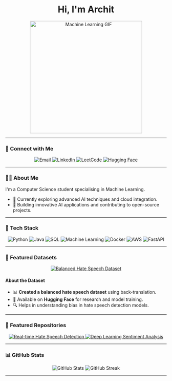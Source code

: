 <h1 align="center">Hi, I'm Archit </h1>

<p align="center">
  <img src="https://media2.giphy.com/media/v1.Y2lkPTc5MGI3NjExbHoyZHY3OTRidjkwMWU2NW95dzFsYmVlMWwwbHE5amQxbXV0NHoxNCZlcD12MV9pbnRlcm5hbF9naWZfYnlfaWQmY3Q9Zw/RbDKaczqWovIugyJmW/giphy.gif" width="350" alt="Machine Learning GIF">
</p>

---

### 📧 Connect with Me

<p align="center">
  <a href="mailto:architrawat25@gmail.com">
    <img src="https://img.shields.io/badge/Email-EA4335?style=for-the-badge&logo=gmail&logoColor=white" alt="Email" title="Email"/>
  </a>
  <a href="https://linkedin.com/in/architrawat25">
    <img src="https://img.shields.io/badge/LinkedIn-0A66C2?style=for-the-badge&logo=linkedin&logoColor=white" alt="LinkedIn" title="LinkedIn"/>
  </a>
  <a href="https://leetcode.com/u/architrawat25/">
    <img src="https://img.shields.io/badge/LeetCode-FFA116?style=for-the-badge&logo=leetcode&logoColor=black" alt="LeetCode" title="LeetCode"/>
  </a>
  <a href="https://huggingface.co/architrawat25">
    <img src="https://img.shields.io/badge/Hugging%20Face-FFCC00?style=for-the-badge&logo=hugging-face&logoColor=black" alt="Hugging Face" title="Hugging Face"/>
  </a>
</p>

---

### 👨‍💻 About Me

I'm a Computer Science student specialising in Machine Learning.

- 🌱 Currently exploring advanced AI techniques and cloud integration.
- 🚀 Building innovative AI applications and contributing to open-source projects.

---

### 💪 Tech Stack

<p align="center">
  <img src="https://img.shields.io/badge/Python-3776AB?style=for-the-badge&logo=python&logoColor=white" alt="Python" title="Python"/>
  <img src="https://img.shields.io/badge/Java-F89820?style=for-the-badge&logo=java&logoColor=white" alt="Java" title="Java"/>
  <img src="https://img.shields.io/badge/SQL-336791?style=for-the-badge&logo=postgresql&logoColor=white" alt="SQL" title="SQL"/>
  <img src="https://img.shields.io/badge/Machine%20Learning-FF6F00?style=for-the-badge&logo=tensorflow&logoColor=white" alt="Machine Learning" title="Machine Learning"/>
  <img src="https://img.shields.io/badge/Docker-2496ED?style=for-the-badge&logo=docker&logoColor=white" alt="Docker" title="Docker"/>
  <img src="https://img.shields.io/badge/AWS-FF9900?style=for-the-badge&logo=amazon-aws&logoColor=white" alt="AWS" title="AWS"/>
  <img src="https://img.shields.io/badge/FastAPI-009688?style=for-the-badge&logo=fastapi&logoColor=white" alt="FastAPI" title="FastAPI"/>
</p>

---

### 💽 Featured Datasets

<p align="center">
  <a href="https://huggingface.co/datasets/architrawat25/Balanced_hate_speech18">
    <img src="https://img.shields.io/badge/Hate%20Speech%20Dataset-FFCC00?style=for-the-badge&logo=hugging-face&logoColor=black" alt="Balanced Hate Speech Dataset">
  </a>
</p>

#### About the Dataset
- 📊 **Created a balanced hate speech dataset** using back-translation.
- 🚀 Available on **Hugging Face** for research and model training.
- 🔍 Helps in understanding bias in hate speech detection models.

---

### 🌟 Featured Repositories

<p align="center">
  <a href="https://github.com/Architrawat25/real-time-hate-speech-detection">
    <img src="https://github-readme-stats.vercel.app/api/pin/?username=Architrawat25&repo=real-time-hate-speech-detection&theme=radical" alt="Real-time Hate Speech Detection">
  </a>
  <a href="https://github.com/Architrawat25/deep-learning-sentiment-analysis">
    <img src="https://github-readme-stats.vercel.app/api/pin/?username=Architrawat25&repo=deep-learning-sentiment-analysis&theme=radical" alt="Deep Learning Sentiment Analysis">
  </a>
</p>

---

### 📊 GitHub Stats

<p align="center">
  <img src="https://github-readme-stats.vercel.app/api?username=Architrawat25&show_icons=true&theme=radical" alt="GitHub Stats">
  <img src="https://github-readme-streak-stats.herokuapp.com/?user=Architrawat25&theme=radical" alt="GitHub Streak">
</p>

---
